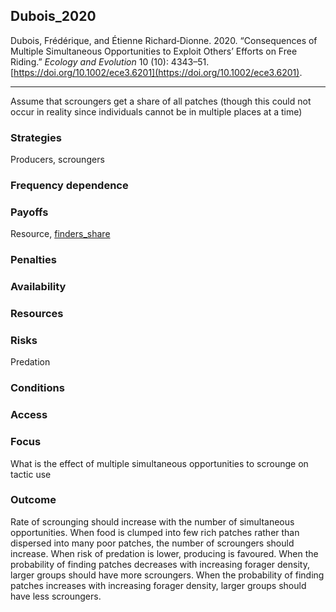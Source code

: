 ## Dubois_2020

Dubois, Frédérique, and Étienne Richard‐Dionne. 2020. “Consequences of Multiple Simultaneous Opportunities to Exploit Others’ Efforts on Free Riding.” _Ecology and Evolution_ 10 (10): 4343–51. [https://doi.org/10.1002/ece3.6201](https://doi.org/10.1002/ece3.6201).

---

Assume that scroungers get a share of all patches (though this could not occur in reality since individuals cannot be in multiple places at a time)

### Strategies
Producers, scroungers

### Frequency dependence

### Payoffs
Resource, [finders_share](../topics/finders_share.md)

### Penalties

### Availability

### Resources

### Risks
Predation

### Conditions

### Access

### Focus
What is the effect of multiple simultaneous opportunities to scrounge on tactic use

### Outcome
Rate of scrounging should increase with the number of simultaneous opportunities. When food is clumped into few rich patches rather than dispersed into many poor patches, the number of scroungers should increase. When risk of predation is lower, producing is favoured. When the probability of finding patches decreases with increasing forager density, larger groups should have more scroungers. When the probability of finding patches increases with increasing forager density, larger groups should have less scroungers. 
